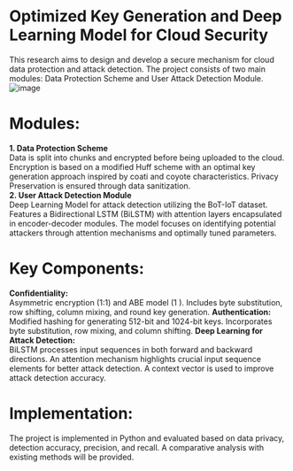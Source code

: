 # Optimized Key Generation and Deep Learning Model for Cloud Security
This research aims to design and develop a secure mechanism for cloud data protection and attack detection. The project consists of two main modules: Data Protection Scheme and User Attack Detection Module.<br/>
![image](https://github.com/user-attachments/assets/7bdc67cf-cfb5-439d-a93c-f612b2848a91)

# Modules:
**1. Data Protection Scheme**<br/>
Data is split into chunks and encrypted before being uploaded to the cloud.
Encryption is based on a modified Huff scheme with an optimal key generation approach inspired by coati and coyote characteristics.
Privacy Preservation is ensured through data sanitization.<br/>
**2. User Attack Detection Module**<br/>
Deep Learning Model for attack detection utilizing the BoT-IoT dataset.
Features a Bidirectional LSTM (BiLSTM) with attention layers encapsulated in encoder-decoder modules.
The model focuses on identifying potential attackers through attention mechanisms and optimally tuned parameters.
# Key Components:
**Confidentiality:**<br/>
Asymmetric encryption (1:1) and ABE model (1
).
Includes byte substitution, row shifting, column mixing, and round key generation.
**Authentication:**<br/>
Modified hashing for generating 512-bit and 1024-bit keys.
Incorporates byte substitution, row mixing, and column shifting.
**Deep Learning for Attack Detection:**<br/>
BiLSTM processes input sequences in both forward and backward directions.
An attention mechanism highlights crucial input sequence elements for better attack detection.
A context vector is used to improve attack detection accuracy.
# Implementation:<br/>
The project is implemented in Python and evaluated based on data privacy, detection accuracy, precision, and recall.
A comparative analysis with existing methods will be provided.
